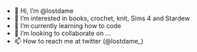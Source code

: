 - 👋 Hi, I’m @lostdame
- 👀 I’m interested in books, crochet, knit, Sims 4 and Stardew
- 🌱 I’m currently learning how to code
- 💞️ I’m looking to collaborate on ...
- 📫 How to reach me at twitter (@lostdame_)

<!---
lostdame/lostdame is a ✨ special ✨ repository because its `README.md` (this file) appears on your GitHub profile.
You can click the Preview link to take a look at your changes.
--->
